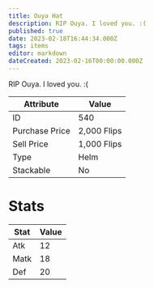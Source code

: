 ```yaml
---
title: Ouya Hat
description: RIP Ouya. I loved you. :(
published: true
date: 2023-02-18T16:44:34.000Z
tags: items
editor: markdown
dateCreated: 2023-02-16T00:00:00.000Z
---
```


RIP Ouya. I loved you. :(

|Attribute|Value|
|-|-|
|ID|540|
|Purchase Price|2,000 Flips|
|Sell Price|1,000 Flips|
|Type|Helm|
|Stackable|No|

# Stats
|Stat|Value|
|-|-|
|Atk|12|
|Matk|18|
|Def|20|
